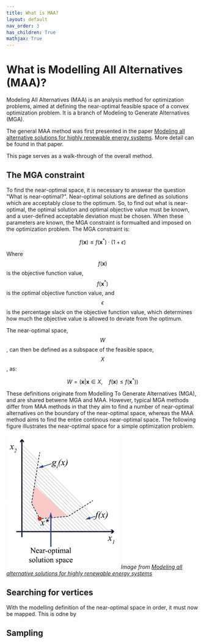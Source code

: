 ```yaml
---
title: What is MAA?
layout: default
nav_order: 3
has_children: True
mathjax: True
---
```


# What is Modelling All Alternatives (MAA)?

Modeling All Alternatives (MAA) is an analysis method for optimization problems, aimed at defining the near-optimal feasible space of a convex optimization problem. It is a branch of Modeling to Generate Alternatives (MGA).

The general MAA method was first presented in the paper [Modeling all alternative solutions for highly renewable energy systems](https://doi.org/10.1016/j.energy.2021.121294). More detail can be found in that paper.

This page serves as a walk-through of the overall method.

## The MGA constraint

To find the near-optimal space, it is necessary to answear the question "What is near-optimal?". Near-optimal solutions are defined as solutions which are acceptably close to the optimum. So, to find out what is near-optimal, the optimal solution and optimal objective value must be known, and a user-defined acceptable deviation must be chosen. When these parameters are known, the MGA constraint is formualted and imposed on the optimization problem. The MGA constraint is:

$$ \begin{equation}
f(\mathbf{x}) \leq f(\mathbf{x}^*) \cdot (1+\epsilon)
\label{mga_constraint}
\end{equation}
$$

Where $$f(\mathbf{x})$$ is the objective function value, $$f(\mathbf{x}^*)$$ is the optimal objective function value, and $$\epsilon$$ is the percentage slack on the objective function value, which determines how much the objective value is allowed to deviate from the optimum. 

The near-optimal space, $$W$$, can then be defined as a subspace of the feasible space, $$X$$, as:

$$ \begin{equation}
W = (\mathbf{x}|\mathbf{x} \in X, \quad f(\mathbf{x}) \leq f(\mathbf{x}^*) )
\label{nos_definition}
\end{equation}
$$

These definitions originate from Modelling To Generate Alternatives (MGA), and are shared betwene MGA and MAA. However, typical MGA methods differ from MAA methods in that they aim to find a number of near-optimal alternatives on the boundary of the near-optimal space, whereas the MAA method aims to find the entire continous near-optimal space. The following figure illustrates the near-optimal space for a simple optimization problem.

![](nos_illustration.png)
*Image from [Modeling all alternative solutions for highly renewable energy systems](https://doi.org/10.1016/j.energy.2021.121294)*

## Searching for vertices

With the modelling definition of the near-optimal space in order, it must now be mapped. This is odne by  

## Sampling
